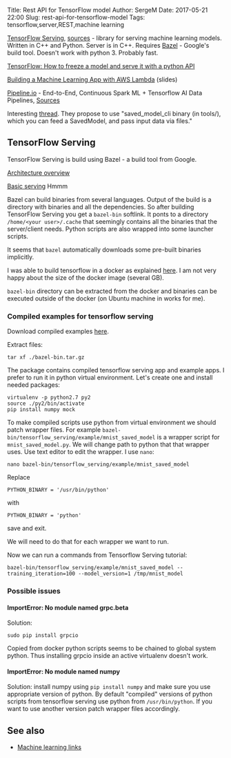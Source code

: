Title: Rest API for TensorFlow model
Author: SergeM
Date: 2017-05-21 22:00
Slug: rest-api-for-tensorflow-model
Tags: tensorflow,server,REST,machine learning



[TensorFlow Serving](https://tensorflow.github.io/serving), [sources](https://github.com/tensorflow/serving) - library for serving machine learning models. Written in C++ and Python. Server is in C++. 
Requires [Bazel](https://bazel.build/) - Google's build tool. Doesn't work with python 3. Probably fast.


[TensorFlow: How to freeze a model and serve it with a python API](https://blog.metaflow.fr/tensorflow-how-to-freeze-a-model-and-serve-it-with-a-python-api-d4f3596b3adc)

[Building a Machine Learning App with AWS Lambda](https://www.slideshare.net/fabiandubois/tensorflow-in-production-with-aws-lambda) (slides)

[Pipeline.io](http://pipeline.io/) - End-to-End, Continuous Spark ML + Tensorflow AI Data Pipelines,  [Sources](https://github.com/fluxcapacitor/pipeline)

Interesting [thread](https://groups.google.com/a/tensorflow.org/forum/#!topic/discuss/qwpIhjqC9X8). They propose to use 
"saved_model_cli binary (in tools/), which you can feed a SavedModel, and pass input data via files."

## TensorFlow Serving
TensorFlow Serving is build using Bazel - a build tool from Google.

[Architecture overview](http://tensorflow.github.io/serving/architecture_overview)

[Basic serving](http://tensorflow.github.io/serving/serving_basic) Hmmm

Bazel can build binaries from several languages. Output of the build is a directory with binaries and all the dependencies. So after building TensorFlow Serving you get a `bazel-bin` softlink. It ponts to a directory `/home/<your user>/.cache`  that seemingly contains all the binaries that the server/client needs. Python scripts are also wrapped into some launcher scripts. 

It seems that `bazel` automatically downloads some pre-built binaries implicitly.

I was able to build tensorflow in a docker as explained [here](http://tensorflow.github.io/serving/serving_inception). I am not very happy about the size of the docker image (several GB).

`bazel-bin` directory can be extracted from the docker and binaries can be executed outside of the docker (on Ubuntu machine in works for me). 

### Compiled examples for tensorflow serving
Download compiled examples [here](https://drive.google.com/file/d/0Bwavy70LtHVUeGxSQ0tRbXVkWjg/view?usp=sharing).

Extract files:
```
tar xf ./bazel-bin.tar.gz
```
The package contains compiled tensorflow serving app and example apps. 
I prefer to run it in python virtual environment. Let's create one and install needed packages:

```
virtualenv -p python2.7 py2
source ./py2/bin/activate
pip install numpy mock
```

To make compiled scripts use python from virtual environment we should patch wrapper files. 
For example `bazel-bin/tensorflow_serving/example/mnist_saved_model` is a wrapper script for `mnist_saved_model.py`. 
We will change path to python that that wrapper uses. Use text editor to edit the wrapper. I use `nano`:
```
nano bazel-bin/tensorflow_serving/example/mnist_saved_model 
```

Replace
```
PYTHON_BINARY = '/usr/bin/python'
```
with 

```
PYTHON_BINARY = 'python'
```
save and exit.

We will need to do that for each wrapper we want to run.

Now we can run a commands from Tensorflow Serving tutorial:

```
bazel-bin/tensorflow_serving/example/mnist_saved_model --training_iteration=100 --model_version=1 /tmp/mnist_model
```

### Possible issues
#### ImportError: No module named grpc.beta
Solution:

```
sudo pip install grpcio
```

Copied from docker python scripts seems to be chained to global system python. Thus installing grpcio inside an active virtualenv doesn't work. 

#### ImportError: No module named numpy
Solution: install numpy using `pip install numpy` and make sure you use appropriate version of python. By default "compiled" versions of python scripts from tensorflow serving use python from `/usr/bin/python`. If you want to use another version patch wrapper files accordingly.


## See also

* [Machine learning links](/machine-learning-links.html)








